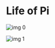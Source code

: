 # Life of Pi

![img 0](https://i.imgur.com/AyXuuvu.jpg)

![img 1](https://i.imgur.com/fppRv19.png)

